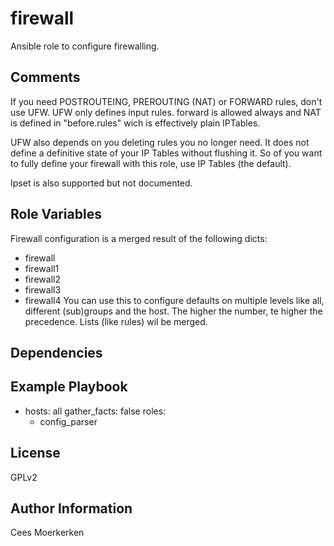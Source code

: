 firewall
=========

Ansible role to configure firewalling.

Comments
------------
If you need POSTROUTEING, PREROUTING (NAT) or FORWARD rules, don't use UFW. UFW only defines input rules. forward is allowed always and NAT is defined in "before.rules" wich is effectively plain IPTables.

UFW also depends on you deleting rules you no longer need. It does not define a definitive state of your IP Tables without flushing it. So of you want to fully define your firewall with this role, use IP Tables (the default).

Ipset is also supported but not documented.

Role Variables
--------------
Firewall configuration is a merged result of the following dicts:
- firewall
- firewall1
- firewall2
- firewall3
- firewall4
You can use this to configure defaults on multiple levels like all, different (sub)groups and the host. The higher the number, te higher the precedence. Lists (like rules) wil be merged.

Dependencies
------------


Example Playbook
----------------

- hosts: all
  gather_facts: false
  roles:
    - config_parser

License
-------

GPLv2

Author Information
------------------
Cees Moerkerken